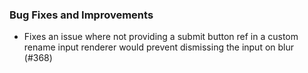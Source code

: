 ### Bug Fixes and Improvements
- Fixes an issue where not providing a submit button ref in a custom rename input renderer would prevent dismissing the input on blur (#368)